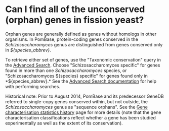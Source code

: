 # Can I find all of the unconserved (orphan) genes in fission yeast?
<!-- pombase_categories: Genome statistics and lists,Finding data -->

Orphan genes are generally defined as genes without homologs in other
organisms. In PomBase, protein-coding genes conserved in the
*Schizosaccharomyces* genus are distinguished from genes conserved
only in *${species_abbrev}*.

To retrieve either set of genes, use the "Taxonomic conservation"
query in the [Advanced Search](/query). Choose "Schizosaccharomyces
specific" for genes found in more than one *Schizosaccharomyces*
species, or "Schizosaccharomyces ${species} specific" for genes found only
in *${species_abbrev}.* See the
[Advanced Search documentation](/documentation/advanced-search)
for help with performing searches.

Historical note: Prior to August 2014, PomBase and its predecessor
GeneDB referred to single-copy genes conserved within, but not outside,
the *Schizosaccharomyces* genus as "sequence orphans". See the 
[Gene characterisation statistics history](/status/protein-status-tracker)
page for more details (note that the gene characterisation
classifications reflect whether a gene has been studied experimentally
as well as the extent of its conservation).


